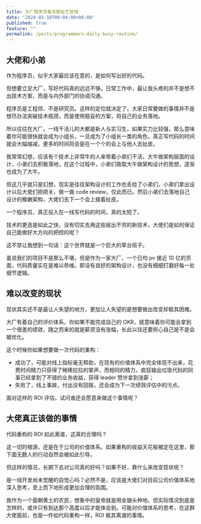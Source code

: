 ```yaml
---
title: 大厂程序员每天都在忙些啥
date: "2024-03-18T09:04:00+00:00"
published: true
feature: ""
permalink: /posts/programmers-daily-busy-routine/
---
```


## 大佬和小弟

作为程序员，似乎大家最应该在意的，是如何写出好的代码。

但想要立足大厂，写好代码真的远远不够。日常工作中，最让我头疼的并不是想不出技术方案，而是与内外部门的协调沟通。

程序员是工程师、不是研究员。这样的定位就决定了，大家日常要做的事情并不是想尽办法突破技术瓶颈，而是使用稳妥的方案，将自己的业务落地。

所以往往在大厂，一线干活儿的大都是新人与实习生，如果实力比较强，那么意味着你可能很快就会成为小组长，一旦成为了小组长一类的角色，真正写代码的时间就会大幅缩减，更多的时间将会是在一个个的会上与他人去扯皮。

我常常幻想，应该有个技术上非常牛的人来带着小弟们干活，大牛做架构层面的设计，小弟们去积极落地，在这个过程中，小弟们吸取大牛做架构设计的思想，逐渐也成为了大牛。

但这几乎就只是幻想，现实是往往架构设计的工作也丢给了小弟们，小弟们拿出设计以后大佬们把把关，做一做 code review，仅此而已。然后小弟们去落地自己设计的稚嫩架构，大佬们去下一个会上接着扯皮。

一个程序员，真正投入在一线写代码的时间，真的太短了。

技术的更迭是如此之快，没有切实去用这些层出不穷的新技术，大佬们是如何保证自己能做好大方向的把控的呢？

这不禁让我想到一句话：这个世界就是一个巨大的草台班子。

虽说我们的项目不是那么不堪，但是作为一家大厂、一个日均 pv 接近 10 亿的页面，代码质量实在是难以恭维。即没有良好的架构设计，也没有细细打磨好每一处细节逻辑。

## 难以改变的现状

现状其实还不是最让人失望的地方，更加让人失望的是想要做出改变却极其困难。

大厂有着自己的评价体系，你如果不能完成自己的 OKR，就意味着你可能会拿到一个很差的绩效，随之而来的就是薪资没有涨幅，长此以往还要担心自己是不是会被优化。

这个时候你如果想要做一次代码的重构：

- 成功了，可能对线上指标毫无帮助，在现有的价值体系中完全体现不出来，花费时间精力只获得了稀稀拉拉的掌声，而相同的精力，疯狂输出垃圾代码的同事已经拿到了不错的业务收益，获得 leader 赞许拿到涨薪；
- 失败了，线上事故，付出没有回报，还会成为下一次绩效评估中的污点。

面对这样的 ROI 评估，试问谁还会愿意来做这个事情呢？

## 大佬真正该做的事情

代码重构的 ROI 如此离谱，这真的合理吗？

这一切的根源，还是在于公司的价值体系。如果重构的收益天花板被定在这里，那下面无数人的行动自然会被如此引导。

但这样的情况，长期下去对公司真的好吗？如果不好，靠什么来改变现状呢？

是一线开发尚未觉醒的自觉心吗？必然不是，应该是大佬们对目前公司价值体系地深入思考，至上而下地形成更加合理的氛围。

我作为一个面朝黄土的农民，想象中的皇帝就是用金锄头种地。但实际情况到底是怎样的，或许只有到达那个高度以后才能体会到。可能对价值体系的思考，在这群大佬面前，也是一件如代码重构一样，ROI 极其离谱的事情。

